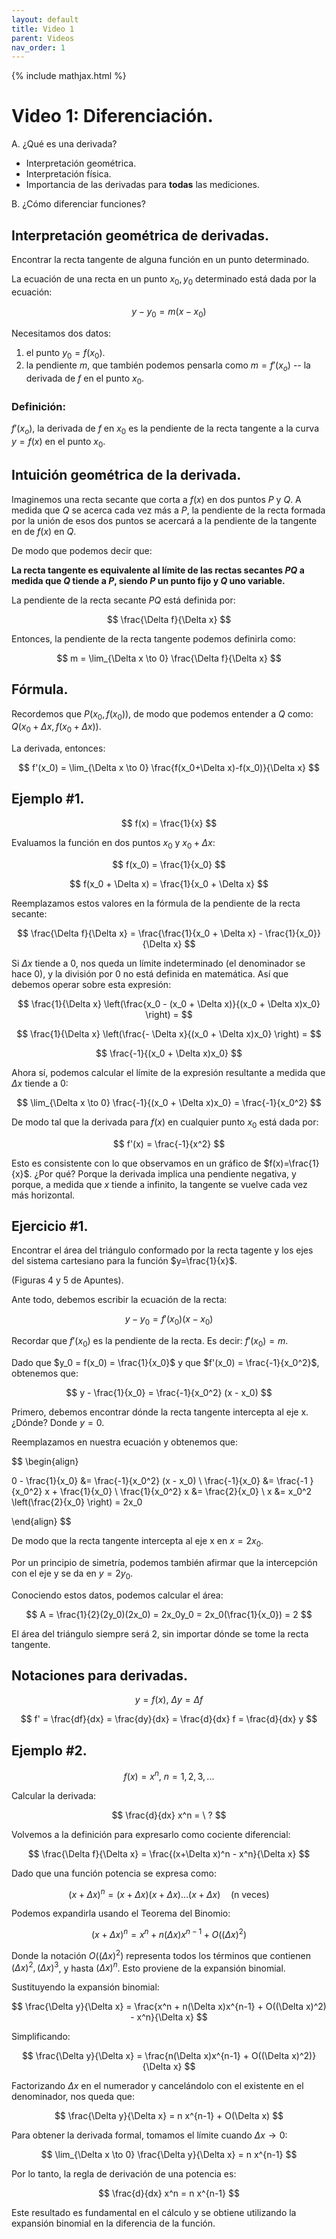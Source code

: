 ```yaml
---
layout: default
title: Video 1
parent: Videos
nav_order: 1
---
```


{% include mathjax.html %}

# Video 1: Diferenciación.

A. ¿Qué es una derivada?
- Interpretación geométrica.
- Interpretación física.
- Importancia de las derivadas para **todas** las mediciones.

B. ¿Cómo diferenciar funciones?

## Interpretación geométrica de derivadas.

Encontrar la recta tangente de alguna función en un punto determinado.

La ecuación de una recta en un punto $x_0, y_0$ determinado está dada por la ecuación:

$$
y - y_0 = m (x - x_0)
$$

Necesitamos dos datos: 

1. el punto $y_0=f(x_0)$.
2. la pendiente $m$, que también podemos pensarla como $m=f'(x_o)$ -- la derivada de $f$ en el punto $x_0$.

### Definición:

$f'(x_o)$, la derivada de $f$ en $x_0$ es la pendiente de la recta tangente a la curva $y=f(x)$ en el punto $x_0$.

## Intuición geométrica de la derivada.

Imaginemos una recta secante que corta a $f(x)$ en dos puntos $P$ y $Q$. A medida que $Q$ se acerca cada vez más a $P$, la pendiente de la recta formada por la unión de esos dos puntos se acercará a la pendiente de la tangente en de $f(x)$ en $Q$.

De modo que podemos decir que:

**La recta tangente es equivalente al límite de las rectas secantes $PQ$ a medida que $Q$ tiende a $P$, siendo $P$ un punto fijo y $Q$ uno variable.**

La pendiente de la recta secante $PQ$ está definida por:

$$
\frac{\Delta f}{\Delta x}
$$

Entonces, la pendiente de la recta tangente podemos definirla como:

$$
m = \lim_{\Delta x \to 0} \frac{\Delta f}{\Delta x}
$$

## Fórmula.

Recordemos que $P(x_0, f(x_0))$, de modo que podemos entender a $Q$ como: $Q(x_0 + \Delta x, f(x_0 + \Delta x))$.

La derivada, entonces:

$$
f'(x_0) = \lim_{\Delta x \to 0} \frac{f(x_0+\Delta x)-f(x_0)}{\Delta x}
$$

## Ejemplo #1.

$$
f(x) = \frac{1}{x}
$$

Evaluamos la función en dos puntos $x_0$ y $x_0 + \Delta x$:

$$
f(x_0) = \frac{1}{x_0}
$$

$$
f(x_0 + \Delta x) = \frac{1}{x_0 + \Delta x}
$$

Reemplazamos estos valores en la fórmula de la pendiente de la recta secante:

$$
\frac{\Delta f}{\Delta x} = \frac{\frac{1}{x_0 + \Delta x} - \frac{1}{x_0}}{\Delta x}
$$

Si $\Delta x$ tiende a $0$, nos queda un límite indeterminado (el denominador se hace $0$), y la división por $0$ no está definida en matemática. Así que debemos operar sobre esta expresión:

$$
\frac{1}{\Delta x} \left(\frac{x_0 - (x_0 + \Delta x)}{(x_0 + \Delta x)x_0} \right) =
$$

$$
\frac{1}{\Delta x} \left(\frac{- \Delta x}{(x_0 + \Delta x)x_0} \right) =
$$

$$
\frac{-1}{(x_0 + \Delta x)x_0}
$$

Ahora sí, podemos calcular el límite de la expresión resultante a medida que $\Delta x$ tiende a $0$:

$$
\lim_{\Delta x \to 0} \frac{-1}{(x_0 + \Delta x)x_0} = \frac{-1}{x_0^2}
$$

De modo tal que la derivada para $f(x)$ en cualquier punto $x_0$ está dada por:

$$
f'(x) = \frac{-1}{x^2}
$$

Esto es consistente con lo que observamos en un gráfico de $f(x)=\frac{1}{x}$. ¿Por qué? Porque la derivada implica una pendiente negativa, y porque, a medida que $x$ tiende a infinito, la tangente se vuelve cada vez más horizontal.

## Ejercicio #1.

Encontrar el área del triángulo conformado por la recta tagente y los ejes del sistema cartesiano para la función $y=\frac{1}{x}$.

(Figuras 4 y 5 de Apuntes).

Ante todo, debemos escribir la ecuación de la recta:

$$
y - y_0 = f'(x_0)(x-x_0)
$$

Recordar que $f'(x_0)$ es la pendiente de la recta. Es decir: $f'(x_0)=m$.

Dado que $y_0 = f(x_0) = \frac{1}{x_0}$ y que $f'(x_0) = \frac{-1}{x_0^2}$, obtenemos que:

$$
y - \frac{1}{x_0} = \frac{-1}{x_0^2} (x - x_0)
$$

Primero, debemos encontrar dónde la recta tangente intercepta al eje x. ¿Dónde? Donde $y=0$.

Reemplazamos en nuestra ecuación y obtenemos que:

$$
\begin{align}

0 - \frac{1}{x_0} &= \frac{-1}{x_0^2} (x - x_0) \\
\frac{-1}{x_0} &= \frac{-1 }{x_0^2} x + \frac{1}{x_0} \\
\frac{1}{x_0^2} x &= \frac{2}{x_0} \\
x &= x_0^2 \left(\frac{2}{x_0} \right) = 2x_0

\end{align}
$$

De modo que la recta tangente intercepta al eje x en $x=2x_0$.

Por un principio de simetría, podemos también afirmar que la intercepción con el eje y se da en $y=2y_0$.

Conociendo estos datos, podemos calcular el área:

$$
A = \frac{1}{2}(2y_0)(2x_0) = 2x_0y_0 = 2x_0(\frac{1}{x_0}) = 2
$$

El área del triángulo siempre será $2$, sin importar dónde se tome la recta tangente.

## Notaciones para derivadas.

$$
y = f(x),\ \Delta y = \Delta f
$$

$$
f' = \frac{df}{dx} = \frac{dy}{dx} = \frac{d}{dx} f = \frac{d}{dx} y
$$

## Ejemplo #2.

$$
f(x) = x^n, \ n=1, 2, 3, ...
$$

Calcular la derivada:

$$
\frac{d}{dx} x^n = \ ?
$$

Volvemos a la definición para expresarlo como cociente diferencial:

$$
\frac{\Delta f}{\Delta x} = \frac{(x+\Delta x)^n - x^n}{\Delta x}
$$

Dado que una función potencia se expresa como:

$$
(x + \Delta x)^n = (x + \Delta x)(x + \Delta x) \dots (x + \Delta x) \quad \text{(n veces)}
$$

Podemos expandirla usando el Teorema del Binomio:

$$
(x + \Delta x)^n = x^n + n (\Delta x) x^{n-1} + O((\Delta x)^2)
$$

Donde la notación $O((\Delta x)^2)$ representa todos los términos que contienen $(\Delta x)^2, (\Delta x)^3$, y hasta $(\Delta x)^n$. Esto proviene de la expansión binomial.

Sustituyendo la expansión binomial:

$$
\frac{\Delta y}{\Delta x} = \frac{x^n + n(\Delta x)x^{n-1} + O((\Delta x)^2) - x^n}{\Delta x}
$$

Simplificando:

$$
\frac{\Delta y}{\Delta x} = \frac{n(\Delta x)x^{n-1} + O((\Delta x)^2)}{\Delta x}
$$

Factorizando $\Delta x$ en el numerador y cancelándolo con el existente en el denominador, nos queda que:

$$
\frac{\Delta y}{\Delta x} = n x^{n-1} + O(\Delta x)
$$

Para obtener la derivada formal, tomamos el límite cuando $\Delta x \to 0$:

$$
\lim_{\Delta x \to 0} \frac{\Delta y}{\Delta x} = n x^{n-1}
$$

Por lo tanto, la regla de derivación de una potencia es:

$$
\frac{d}{dx} x^n = n x^{n-1}
$$

Este resultado es fundamental en el cálculo y se obtiene utilizando la expansión binomial en la diferencia de la función. 